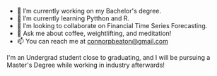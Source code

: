 - 🔭 I’m currently working on my Bachelor's degree.
- 🌱 I’m currently learning Pytthon and R.
- 👯 I’m looking to collaborate on Financial Time Series Forecasting.
- 💬 Ask me about coffee, weightlifting, and meditation!
- 📫 You can reach me at connorpbeaton@gmail.com

I'm an Undergrad student close to graduating, and I will be pursuing a Master's Degree while working in industry afterwards!
